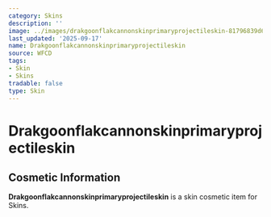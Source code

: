 ```yaml
---
category: Skins
description: ''
image: ../images/drakgoonflakcannonskinprimaryprojectileskin-81796839d6.png
last_updated: '2025-09-17'
name: Drakgoonflakcannonskinprimaryprojectileskin
source: WFCD
tags:
- Skin
- Skins
tradable: false
type: Skin
---
```


# Drakgoonflakcannonskinprimaryprojectileskin

## Cosmetic Information

**Drakgoonflakcannonskinprimaryprojectileskin** is a skin cosmetic item for Skins.

